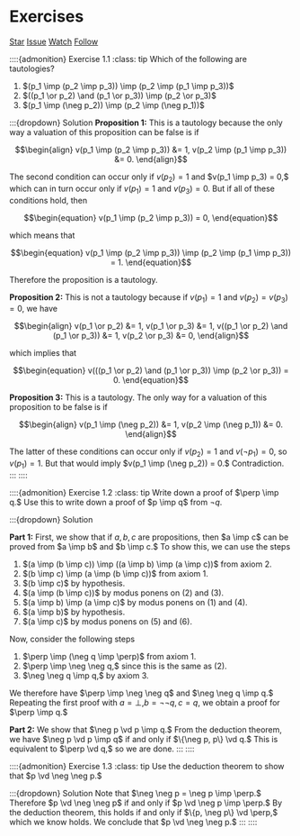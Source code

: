 # Exercises

<script async defer src="https://buttons.github.io/buttons.js"></script>
<a class="github-button" href="https://github.com/stratisMarkou/random-walks" data-color-scheme="no-preference: light; light: light; dark: dark;" data-icon="octicon-star" data-size="large" aria-label="Star stratisMarkou/random-walks on GitHub">Star</a>
<a class="github-button" href="https://github.com/stratisMarkou/random-walks/issues" data-color-scheme="no-preference: light; light: light; dark: dark;" data-icon="octicon-issue-opened" data-size="large" aria-label="Issue stratisMarkou/random-walks on GitHub">Issue</a>
<a class="github-button" href="https://github.com/stratisMarkou/random-walks/subscription" data-color-scheme="no-preference: light; light: light; dark: dark;" data-icon="octicon-eye" data-size="large" aria-label="Watch stratisMarkou/random-walks on GitHub">Watch</a>
<a class="github-button" href="https://github.com/stratisMarkou" data-color-scheme="no-preference: light; light: light; dark: dark;" data-size="large" aria-label="Follow @stratisMarkou on GitHub">Follow</a>

$\newcommand{\vd}{\vdash}$
$\newcommand{\dvd}{\models}$
$\newcommand{\imp}{\Rightarrow}$
$\newcommand{\or}{\vee}$
$\newcommand{\and}{\wedge}$

::::{admonition} Exercise 1.1
:class: tip
Which of the following are tautologies?
1. $(p_1 \imp (p_2 \imp p_3)) \imp (p_2 \imp (p_1 \imp p_3))$
2. $((p_1 \or p_2) \and (p_1 \or p_3)) \imp (p_2 \or p_3)$
3. $(p_1 \imp (\neg p_2)) \imp (p_2 \imp (\neg p_1))$

:::{dropdown} Solution
__Proposition 1:__
This is a tautology because the only way a valuation of this proposition can be false is if

$$\begin{align}
v(p_1 \imp (p_2 \imp p_3)) &= 1,
v(p_2 \imp (p_1 \imp p_3)) &= 0.
\end{align}$$

The second condition can occur only if $v(p_2) = 1$ and $v(p_1 \imp p_3) = 0,$ which can in turn occur only if $v(p_1) = 1$ and $v(p_3) = 0.$
But if all of these conditions hold, then

$$\begin{equation}
v(p_1 \imp (p_2 \imp p_3)) = 0,
\end{equation}$$

which means that

$$\begin{equation}
v(p_1 \imp (p_2 \imp p_3)) \imp (p_2 \imp (p_1 \imp p_3)) = 1.
\end{equation}$$

Therefore the proposition is a tautology.

__Proposition 2:__
This is not a tautology because if $v(p_1) = 1$ and $v(p_2) = v(p_3) = 0,$ we have

$$\begin{align}
v(p_1 \or p_2) &= 1,
v(p_1 \or p_3) &= 1,
v((p_1 \or p_2) \and (p_1 \or p_3)) &= 1,
v(p_2 \or p_3) &= 0,
\end{align}$$

which implies that 

$$\begin{equation}
v(((p_1 \or p_2) \and (p_1 \or p_3)) \imp (p_2 \or p_3)) = 0.
\end{equation}$$

__Proposition 3:__
This is a tautology.
The only way for a valuation of this proposition to be false is if

$$\begin{align}
v(p_1 \imp (\neg p_2)) &= 1,
v(p_2 \imp (\neg p_1)) &= 0.
\end{align}$$

The latter of these conditions can occur only if $v(p_2) = 1$ and $v(\neg p_1) = 0,$ so $v(p_1) = 1.$
But that would imply $v(p_1 \imp (\neg p_2)) = 0.$
Contradiction.
:::
::::


::::{admonition} Exercise 1.2
:class: tip
Write down a proof of $\perp \imp q.$
Use this to write down a proof of $p \imp q$ from $\neg q.$

:::{dropdown} Solution

__Part 1:__
First, we show that if $a, b, c$ are propositions, then $a \imp c$ can be proved from $a \imp b$ and $b \imp c.$
To show this, we can use the steps

1. $(a \imp (b \imp c)) \imp ((a \imp b) \imp (a \imp c))$ from axiom 2.
2. $(b \imp c) \imp (a \imp (b \imp c))$ from axiom 1.
3. $(b \imp c)$ by hypothesis.
4. $(a \imp (b \imp c))$ by modus ponens on (2) and (3).
5. $(a \imp b) \imp (a \imp c)$ by modus ponens on (1) and (4).
6. $(a \imp b)$ by hypothesis.
7. $(a \imp c)$ by modus ponens on (5) and (6).

Now, consider the following steps

1. $\perp \imp (\neg q \imp \perp)$ from axiom 1.
2. $\perp \imp \neg \neg q,$ since this is the same as (2).
3. $\neg \neg q \imp q,$ by axiom 3.

We therefore have $\perp \imp \neg \neg q$ and $\neg \neg q \imp q.$
Repeating the first proof with $a = \perp, b = \neg \neg q, c = q,$ we obtain a proof for $\perp \imp q.$

__Part 2:__
We show that $\neg p \vd p \imp q.$
From the deduction theorem, we have $\neg p \vd p \imp q$ if and only if $\{\neg p, p\} \vd q.$
This is equivalent to $\perp \vd q,$ so we are done.
:::
::::

::::{admonition} Exercise 1.3
:class: tip
Use the deduction theorem to show that $p \vd \neg \neg p.$

:::{dropdown} Solution
Note that $\neg \neg p = \neg p \imp \perp.$
Therefore $p \vd \neg \neg p$ if and only if $p \vd \neg p \imp \perp.$
By the deduction theorem, this holds if and only if $\{p, \neg p\} \vd \perp,$ which we know holds.
We conclude that $p \vd \neg \neg p.$
:::
::::